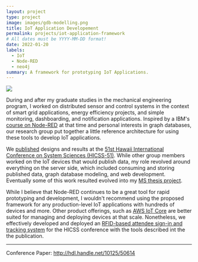 ```yaml
---
layout: project
type: project
image: images/gdb-modelling.png
title: IoT Application Developement
permalink: projects/iot-application-framework
# All dates must be YYYY-MM-DD format!
date: 2022-01-20
labels:
  - IoT
  - Node-RED
  - neo4j
summary: A framework for prototyping IoT Applications.
---
```


<img class="ui centered large image" src="../images/node-red-flow-2.png">

During and after my graduate studies in the mechanical engineering program, I worked on distributed sensor and control systems in the context of smart grid applications, energy efficiency projects, and simple monitoring, dashboarding, and notification applications. Inspired by a IBM's [course on Node-RED](https://www.ibm.com/blogs/internet-of-things/coursera-iot/) at that time and personal interests in graph databases, our research group put together a little reference architecture for using these tools to develop IoT applications. 

We [published](http://hdl.handle.net/10125/50614) designs and results at the [51st Hawaii International Conference on System Sciences (HICSS-51)](https://scholarspace.manoa.hawaii.edu/handle/10125/49887). While other group members worked on the IoT devices that would publish data, my role revolved around everything on the server side, which included consuming and storing published data, graph database modeling, and web development. Eventually some of this work resulted evolved into my [MS thesis project](https://scholarspace.manoa.hawaii.edu/bitstream/10125/62538/2018-08-ms-smidt.pdf).

While I believe that Node-RED continues to be a great tool for rapid prototyping and development, I wouldn't recommend using the proposed framework for any production-level IoT applications with hundreds of devices and more. Other product offerings, such as [AWS IoT Core](https://aws.amazon.com/iot-core/) are better suited for managing and deploying devices at that scale. Nonetheless, we effectively developed and deployed an [RFID-based attendee sign-in and tracking system](./rfid-attendee-tracking) for the HICSS conference with the tools described int the the publication.
<hr>

Conference Paper: <a href="http://hdl.handle.net/10125/50614"><i class="large book icon "></i>http://hdl.handle.net/10125/50614</a>

